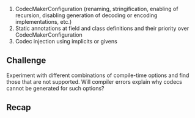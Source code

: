 1. CodecMakerConfiguration (renaming, stringification, enabling of recursion, disabling generation of decoding or encoding implementations, etc.)
2. Static annotations at field and class definitions and their priority over CodecMakerConfiguration
3. Codec injection using implicits or givens

## Challenge
Experiment with different combinations of compile-time options and find those that are not supported. 
Will compiler errors explain why codecs cannot be generated for such options?

## Recap
